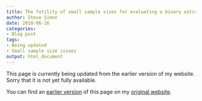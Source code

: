 ```yaml
---
title: The futility of small sample sizes for evaluating a binary outcome
author: Steve Simon
date: 2010-06-16
categories:
- Blog post
tags:
- Being updated
- Small sample size issues
output: html_document
---
```


This page is currently being updated from the earlier version of my website. Sorry that it is not yet fully available.

<!---More--->

You can find an [earlier version][sim1] of this page on my [original website][sim2].

[sim1]: http://www.pmean.com/10/Futility.html
[sim2]: http://www.pmean.com/original_site.html
